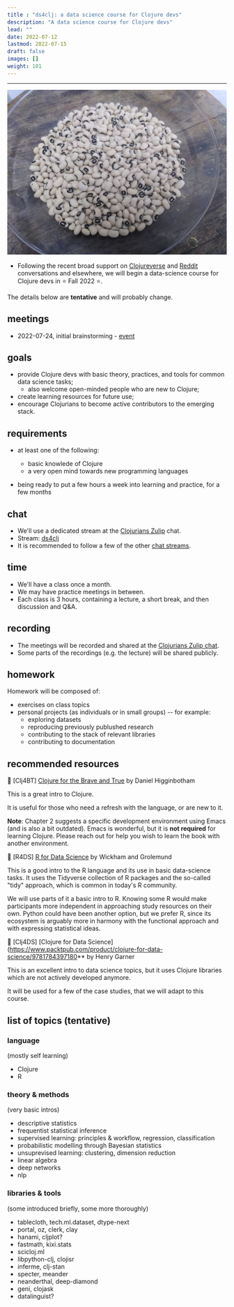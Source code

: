 ```yaml
---
title : "ds4clj: a data science course for Clojure devs"
description: "A data science course for Clojure devs"
lead: ""
date: 2022-07-12
lastmod: 2022-07-15
draft: false
images: []
weight: 101
---
```


---------------------
![black-eyed-pea](black-eyed-pea.jpg)

* Following the recent broad support on [Clojureverse](https://clojureverse.org/t/a-data-science-course-for-clojurians-are-you-interested/) and [Reddit](https://www.reddit.com/r/Clojure/comments/vsr7qn/a_data_science_course_for_clojurians_are_you/) conversations and elsewhere, we will begin a data-science course for Clojure devs in :star: Fall 2022 :star:. 

The details below are **tentative** and will probably change.

## meetings

* 2022-07-24, initial brainstorming - [event](https://clojureverse.org/t/ds4clj-course-initial-brainstorming/)

## goals

- provide Clojure devs with basic theory, practices, and tools for common data science tasks;
  - also welcome open-minded people who are new to Clojure;
- create learning resources for future use;
- encourage Clojurians to become active contributors to the emerging stack.

## requirements

* at least one of the following:
  - basic knowlede of Clojure
  - a very open mind towards new programming languages

* being ready to put a few hours a week into learning and practice, for a few months

## chat
- We'll use a dedicated stream at the [Clojurians Zulip](https://clojurians.zulipchat.com/) chat.
- Stream: [ds4clj](https://clojurians.zulipchat.com/#narrow/stream/330924-ds4clj)
- It is recommended to follow a few of the other [chat streams](../../chat).

## time
- We'll have a class once a month.
- We may have practice meetings in between. 
- Each class is 3 hours, containing a lecture, a short break, and then discussion and Q&A.
  
## recording
- The meetings will be recorded and shared at the [Clojurians Zulip chat](http://clojurians.zulipchat.com).
- Some parts of the recordings (e.g. the lecture) will be shared publicly.

## homework
Homework will be composed of:
* exercises on class topics
* personal projects (as individuals or in small groups) -- for example:
  * exploring datasets
  * reproducing previously publushed research
  * contributing to the stack of relevant libraries
  * contributing to documentation

## recommended resources

:book: [Clj4BT] [Clojure for the Brave and True](https://www.braveclojure.com/clojure-for-the-brave-and-true/) by Daniel Higginbotham 

This is a great intro to Clojure.

It is useful for those who need a refresh with the language, or are new to it.

**Note**: Chapter 2 suggests a specific development environment using Emacs (and is also a bit outdated). Emacs is wonderful, but it is **not required** for learning Clojure. Please reach out for help you wish to learn the book with another environment.

:book: [R4DS] [R for Data Science](https://r4ds.had.co.nz/) by Wickham and Grolemund

This is a good intro to the R language and its use in basic data-science tasks. It uses the Tidyverse collection of R packages and the so-called "tidy" approach, which is common in today's R community.

We will use parts of it a basic intro to R. Knowing some R would make participants more independent in approaching study resources on their own. Python could have been another option, but we prefer R, since its ecosystem is arguably more in harmony with the functional approach and with expressing statistical ideas.

:book: [Clj4DS] [Clojure for Data Science](https://www.packtpub.com/product/clojure-for-data-science/9781784397180** by Henry Garner 

This is an excellent intro to data science topics, but it uses Clojure libraries which are not actively developed anymore.

It will be used for a few of the case studies, that we will adapt to this course.

## list of topics (tentative)

### language
(mostly self learning)
- Clojure
- R

### theory & methods
(very basic intros)
- descriptive statistics
- frequentist statistical inference
- supervised learning: principles & workflow, regression, classification
- probabilistic modelling through Bayesian statistics
- unsuprevised learning: clustering, dimension reduction
- linear algebra
- deep networks
- nlp

### libraries & tools
(some introduced briefly, some more thoroughly)
- tablecloth, tech.ml.dataset, dtype-next
- portal, oz, clerk, clay
- hanami, cljplot?
- fastmath, kixi.stats
- scicloj.ml
- libpython-clj, clojisr
- inferme, clj-stan
- specter, meander
- neanderthal, deep-diamond
- geni, clojask
- datalinguist?
